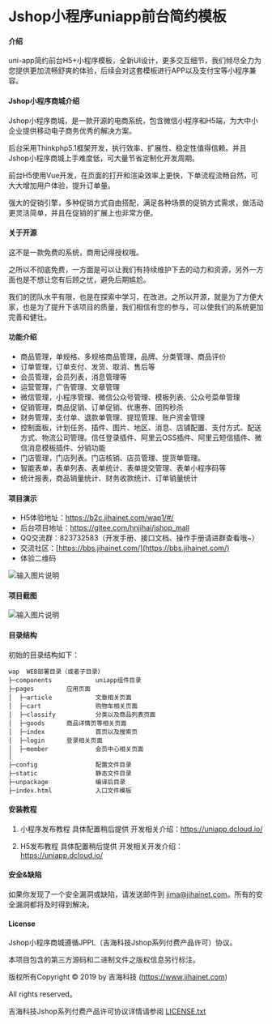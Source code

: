 # Jshop小程序uniapp前台简约模板

#### 介绍
uni-app简约前台H5+小程序模板，全新UI设计，更多交互细节，我们倾尽全力为您提供更加流畅舒爽的体验，后续会对这套模板进行APP以及支付宝等小程序兼容。


#### Jshop小程序商城介绍
Jshop小程序商城，是一款开源的电商系统，包含微信小程序和H5端，为大中小企业提供移动电子商务优秀的解决方案。

后台采用Thinkphp5.1框架开发，执行效率、扩展性、稳定性值得信赖。并且Jshop小程序商城上手难度低，可大量节省定制化开发周期。

前台H5使用Vue开发，在页面的打开和渲染效率上更快，下单流程流畅自然，可大大增加用户体验，提升订单量。

强大的促销引擎，多种促销方式自由搭配，满足各种场景的促销方式需求，做活动更灵活简单，并且在促销的扩展上也非常方便。



#### 关于开源

这不是一款免费的系统，商用记得授权哦。

之所以不彻底免费，一方面是可以让我们有持续维护下去的动力和资源，另外一方面也是不想让您有后顾之忧，避免后期尴尬。

我们的团队水平有限，也是在探索中学习，在改进。之所以开源，就是为了方便大家，也是为了提升下该项目的质量，我们相信有您的参与，可以使我们的系统更加完善和健壮。



#### 功能介绍

 + 商品管理，单规格、多规格商品管理，品牌、分类管理、商品评价
 + 订单管理，订单支付、发货、取消、售后等
 + 会员管理，会员列表，消息管理等
 + 运营管理，广告管理、文章管理
 + 微信管理，小程序管理、微信公众号管理、模板列表、公众号菜单管理
 + 促销管理，商品促销、订单促销、优惠券、团购秒杀
 + 财务管理，支付单、退款单管理、提现管理、账户资金管理
 + 控制面板，计划任务、插件、图片、地区、消息、店铺配置、支付方式、配送方式、物流公司管理。信任登录插件、阿里云OSS插件、阿里云短信插件、微信消息模板插件、分销功能
 + 门店管理，门店列表。门店核销、店员管理、提货单管理。
 + 智能表单，表单列表、表单统计、表单提交管理、表单小程序码等
 + 统计报表，商品销量统计、财务收款统计、订单销量统计


#### 项目演示
- H5体验地址：https://b2c.jihainet.com/wap1/#/
- 后台项目地址：https://gitee.com/hnjihai/jshop_mall
- QQ交流群：823732583（开发手册、接口文档、操作手册请进群查看哦~）
- 交流社区：[https://bbs.jihainet.com/](https://bbs.jihainet.com/)
- 体验二维码

![输入图片说明](https://gitee.com/uploads/images/2019/0404/205717_9db2c228_8503.png "1554382542.png")

#### 项目截图
![输入图片说明](https://gitee.com/uploads/images/2019/0404/180847_9615f414_8503.png "未标题-1.png")

#### 目录结构


初始的目录结构如下：
~~~
wap  WEB部署目录（或者子目录）
├─components            uniapp组件目录
├─pages			应用页面
│  ├─article            文章相关页面
│  ├─cart               购物车相关页面
│  ├─classify           分类以及商品列表页面
│  ├─goods		商品详情页等相关页面
│  ├─index              首页以及搜索页
│  ├─login		登录相关页面
│  ├─member             会员中心相关页面
│
├─config                配置文件目录
├─static                静态文件目录
├─unpackage             编译后目录
├─index.html            入口文件模板
~~~

#### 安装教程

1. 小程序发布教程
具体配置稍后提供
开发相关介绍：https://uniapp.dcloud.io/

2. H5发布教程
具体配置稍后提供
开发相关开发介绍：https://uniapp.dcloud.io/


#### 安全&缺陷
如果你发现了一个安全漏洞或缺陷，请发送邮件到 jima@jihainet.com。所有的安全漏洞都将及时得到解决。


#### License

Jshop小程序商城遵循JPPL（吉海科技Jshop系列付费产品许可）协议。

本项目包含的第三方源码和二进制文件之版权信息另行标注。

版权所有Copyright © 2019 by 吉海科技 (https://www.jihainet.com)

All rights reserved。

吉海科技Jshop系列付费产品许可协议详情请参阅 [LICENSE.txt](LICENSE.txt)